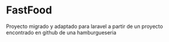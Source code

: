 # FastFood
Proyecto migrado y adaptado para laravel a partir de un proyecto encontrado en github de una hamburgueseria
